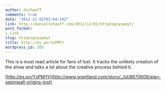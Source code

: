 ```yaml
---
author: dschaaff
comments: true
date: "2012-12-02T03:04:19Z"
link: http://danielschaaff.com/2012/12/02/httpespnyxpmyt/
post_format:
- Link
slug: httpespnyxpmyt
title: http://es.pn/YxPMYt
wordpress_id: 205
---
```


This is a must read article for fans of lost.  It tracks the unlikely creation of the show and talks a lot about the creative process behind it.

  
[http://es.pn/YxPMYt](http://www.grantland.com/story/_/id/8670609/alan-sepinwall-origins-lost)

